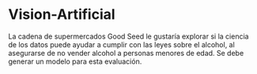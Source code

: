 # Vision-Artificial
La cadena de supermercados Good Seed le gustaría explorar si la ciencia de los datos puede ayudar a cumplir con las leyes sobre el alcohol, al asegurarse de no vender alcohol a personas menores de edad. Se debe generar un modelo para esta evaluación.
